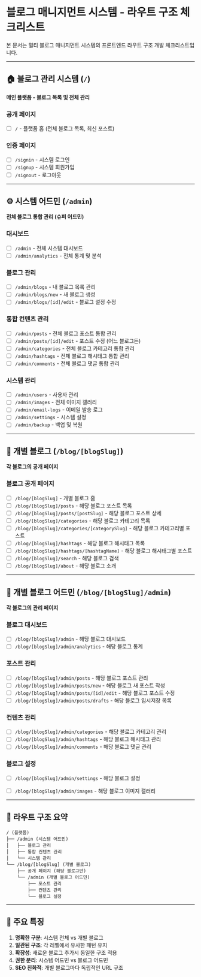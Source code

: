 # 블로그 매니지먼트 시스템 - 라우트 구조 체크리스트

본 문서는 멀티 블로그 매니지먼트 시스템의 프론트엔드 라우트 구조 개발 체크리스트입니다.

---

## 🏠 블로그 관리 시스템 (`/`)

**메인 플랫폼 - 블로그 목록 및 전체 관리**

### 공개 페이지

- [ ] `/` - 플랫폼 홈 (전체 블로그 목록, 최신 포스트)

### 인증 페이지

- [ ] `/signin` - 시스템 로그인
- [ ] `/signup` - 시스템 회원가입
- [ ] `/signout` - 로그아웃

---

## ⚙️ 시스템 어드민 (`/admin`)

**전체 블로그 통합 관리 (슈퍼 어드민)**

### 대시보드

- [ ] `/admin` - 전체 시스템 대시보드
- [ ] `/admin/analytics` - 전체 통계 및 분석

### 블로그 관리

- [ ] `/admin/blogs` - 내 블로그 목록 관리
- [ ] `/admin/blogs/new` - 새 블로그 생성
- [ ] `/admin/blogs/[id]/edit` - 블로그 설정 수정

### 통합 컨텐츠 관리

- [ ] `/admin/posts` - 전체 블로그 포스트 통합 관리
- [ ] `/admin/posts/[id]/edit` - 포스트 수정 (어느 블로그든)
- [ ] `/admin/categories` - 전체 블로그 카테고리 통합 관리
- [ ] `/admin/hashtags` - 전체 블로그 해시태그 통합 관리
- [ ] `/admin/comments` - 전체 블로그 댓글 통합 관리

### 시스템 관리

- [ ] `/admin/users` - 사용자 관리
- [ ] `/admin/images` - 전체 이미지 갤러리
- [ ] `/admin/email-logs` - 이메일 발송 로그
- [ ] `/admin/settings` - 시스템 설정
- [ ] `/admin/backup` - 백업 및 복원

---

## 📝 개별 블로그 (`/blog/[blogSlug]`)

**각 블로그의 공개 페이지**

### 블로그 공개 페이지

- [ ] `/blog/[blogSlug]` - 개별 블로그 홈
- [ ] `/blog/[blogSlug]/posts` - 해당 블로그 포스트 목록
- [ ] `/blog/[blogSlug]/posts/[postSlug]` - 해당 블로그 포스트 상세
- [ ] `/blog/[blogSlug]/categories` - 해당 블로그 카테고리 목록
- [ ] `/blog/[blogSlug]/categories/[categorySlug]` - 해당 블로그 카테고리별 포스트
- [ ] `/blog/[blogSlug]/hashtags` - 해당 블로그 해시태그 목록
- [ ] `/blog/[blogSlug]/hashtags/[hashtagName]` - 해당 블로그 해시태그별 포스트
- [ ] `/blog/[blogSlug]/search` - 해당 블로그 검색
- [ ] `/blog/[blogSlug]/about` - 해당 블로그 소개

---

## 🔧 개별 블로그 어드민 (`/blog/[blogSlug]/admin`)

**각 블로그의 관리 페이지**

### 블로그 대시보드

- [ ] `/blog/[blogSlug]/admin` - 해당 블로그 대시보드
- [ ] `/blog/[blogSlug]/admin/analytics` - 해당 블로그 통계

### 포스트 관리

- [ ] `/blog/[blogSlug]/admin/posts` - 해당 블로그 포스트 관리
- [ ] `/blog/[blogSlug]/admin/posts/new` - 해당 블로그 새 포스트 작성
- [ ] `/blog/[blogSlug]/admin/posts/[id]/edit` - 해당 블로그 포스트 수정
- [ ] `/blog/[blogSlug]/admin/posts/drafts` - 해당 블로그 임시저장 목록

### 컨텐츠 관리

- [ ] `/blog/[blogSlug]/admin/categories` - 해당 블로그 카테고리 관리
- [ ] `/blog/[blogSlug]/admin/hashtags` - 해당 블로그 해시태그 관리
- [ ] `/blog/[blogSlug]/admin/comments` - 해당 블로그 댓글 관리

### 블로그 설정

- [ ] `/blog/[blogSlug]/admin/settings` - 해당 블로그 설정

- [ ] `/blog/[blogSlug]/admin/images` - 해당 블로그 이미지 갤러리

---

## 🔄 라우트 구조 요약

```
/ (플랫폼)
├── /admin (시스템 어드민)
│   ├── 블로그 관리
│   ├── 통합 컨텐츠 관리
│   └── 시스템 관리
└── /blog/[blogSlug] (개별 블로그)
    ├── 공개 페이지 (해당 블로그만)
    └── /admin (개별 블로그 어드민)
        ├── 포스트 관리
        ├── 컨텐츠 관리
        └── 블로그 설정
```

---

## 📌 주요 특징

1. **명확한 구분**: 시스템 전체 vs 개별 블로그
2. **일관된 구조**: 각 레벨에서 유사한 패턴 유지
3. **확장성**: 새로운 블로그 추가시 동일한 구조 적용
4. **권한 분리**: 시스템 어드민 vs 블로그 어드민
5. **SEO 친화적**: 개별 블로그마다 독립적인 URL 구조
